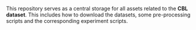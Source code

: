 This repository serves as a central storage for all assets related to the **CBL dataset**. This includes how to download the datasets, some pre-processing scripts and the corresponding experiment scripts.

